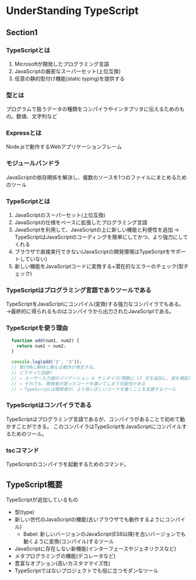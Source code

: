 # UnderStanding TypeScript

## Section1

### TypeScriptとは
1. Microsoftが開発したプログラミング言語
2. JavaScriptの厳密なスーパーセット(上位互換)
3. 任意の静的型付け機能(static typing)を提供する

### 型とは
プログラムで扱うデータの種類をコンパイラやインタプリタに伝えるためのもの。数値、文字列など

### Expressとは
Node.jsで動作するWebアプリケーションフレーム

### モジュールバンドラ
JavaScriptの依存関係を解決し、複数のソースを1つのファイルにまとめるためのツール

### TypeScriptとは
1. JavaScriptのスーパーセット(上位互換)
2. JavaScriptの仕様をベースに拡張したプログラミング言語
3. JavaScriptを利用して、JavaScriptの上に新しい機能と利便性を追加
    → TypeScriptはJavaScriptのコーディングを簡単にしてかつ、より強力にしてくれる
4. ブラウザで直接実行できない(JavaScriptの開発環境はTypeScriptをサポートしていない)
5. 新しい機能をJavaScriptコードに変換する+潜在的なエラーのチェック(型チェック)


### TypeScriptはプログラミング言語でありツールである
TypeScriptをJavaScriptにコンパイル(変換)する強力なコンパイラでもある。
→最終的に得られるものはコンパイラから出力されたJavaScriptである。

### TypeScriptを使う理由

```js
  function add(num1, num2) {
    return num1 + num2;
  }

  console.log(add('2', '3'));
  // 実行時に期待と異なる動作が発生する。
  // どうやって回避?
  // → ユーザー入力値のバリデーション & サニタイズ(関数に if 文を追加し、値を検証)
  // → それでも、開発者が誤ったコードを書いてしまう可能性がある
  // → TypeScriptは開発者が、より良い正しいコードを書くことを支援するツール
```

### TypeScriptはコンパイラである
TypeScriptはプログラミング言語であるが、コンパイラがあることで初めて動かすことができる。
このコンパイラはTypeScriptをJavaScriptにコンパイルするためのツール。

### tscコマンド
TypeScriptのコンパイラを起動するためのコマンド。


## TypeScript概要
TypeScriptが追加しているもの
- 型(type)
- 新しい世代のJavaScriptの機能(古いブラウザでも動作するようにコンパイル)
    - Babel: 新しいバージョンのJavaScript(ES6以降)を古いバージョンでも動くように変換(コンパイル)するツール
- JavaScriptに存在しない新機能(インターフェースやジェネリクスなど)
- メタプログラミングの機能(デコレータなど)
- 豊富なオプション(高いカスタママイズ性)
- TypeScriptではないプロジェクトでも役に立つモダンなツール


